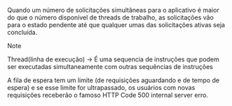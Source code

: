 Quando um número de solicitações simultâneas para o aplicativo é maior do que o número  disponível de threads de trabalho, as solicitações vão para o estado pendente até que qualquer umas das solicitações ativas seja concluída.
> [!NOTE]
> Thread(linha de execução) -> É uma sequencia de instruções que podem ser executadas simultaneamente com outras sequências de instruções

A fila de espera tem um limite (de requisições aguardando e de tempo de espera) e se esse limite for ultrapassado, os usuários com novas requisições receberão o famoso HTTP Code 500 internal server erro.


